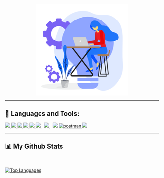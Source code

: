 <p align="center"><img src="image.gif" alt="coding" style="width:300px;"/></p>
<hr>

## 🚀 Languages and Tools:
<p align="left"> 
    <a href="https://vuejs.org/" target="_blank"> <img src="https://img.icons8.com/color/48/000000/vue-js.png"/>
</a>
    <a href="https://developer.mozilla.org/en-US/docs/Web/JavaScript" target="_blank"> <img src="https://img.icons8.com/color/48/000000/javascript.png"/> </a> 
    <a href="https://www.w3.org/html/" target="_blank"> <img src="https://img.icons8.com/color/48/000000/html-5.png"/> </a> 
    <a href="https://www.w3schools.com/css/" target="_blank"> <img src="https://img.icons8.com/color/48/000000/css3.png"/> </a> 
    <a href="https://getbootstrap.com" target="_blank"> <img src="https://img.icons8.com/color/48/000000/bootstrap.png"/> </a> 
    <a style="padding-right:8px;" href="https://nodejs.org" target="_blank"> <img src="https://img.icons8.com/color/48/000000/nodejs.png"/> </a> 
    <a style="padding-right:8px;" href="https://www.mysql.com/" target="_blank"> <img src="https://img.icons8.com/fluent/50/000000/mysql-logo.png"/> </a>
    <a href="https://wordpress.org" target="_blank"> <img src="https://img.icons8.com/color/48/000000/wordpress.png"/></a> 
    <a href="https://postman.com" target="_blank"> <img src="https://www.vectorlogo.zone/logos/getpostman/getpostman-icon.svg" alt="postman" width="45" height="45"/> </a>   
    <a href="https://laravel.com" target="_blank"> <img src="https://img.icons8.com/fluency/48/000000/laravel.png"/> </a>
</p>
<hr>

## 📊 My Github Stats

  <br/>
  <p align="left">
  <a href="https://github.com/MLTTH/github-readme-stats"><img alt="Top Languages" src="https://github-readme-stats.vercel.app/api/top-langs/?username=MLTTH&langs_count=8&count_private=true&layout=compact&theme=react&hide_border=true&bg_color=0D1117" /></a>
  <br/>
  </p>

